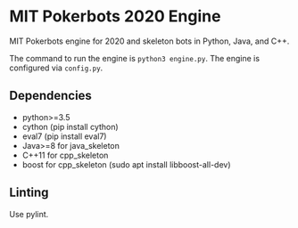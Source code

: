 # MIT Pokerbots 2020 Engine
MIT Pokerbots engine for 2020 and skeleton bots in Python, Java, and C++.

The command to run the engine is ```python3 engine.py```. The engine is configured via ```config.py```.

## Dependencies
 - python>=3.5
 - cython (pip install cython)
 - eval7 (pip install eval7)
 - Java>=8 for java_skeleton
 - C++11 for cpp_skeleton
 - boost for cpp_skeleton (sudo apt install libboost-all-dev)

## Linting
Use pylint.
